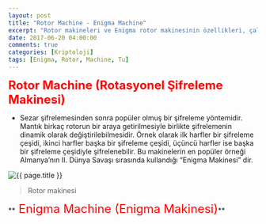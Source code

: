 ```yaml
---
layout: post
title: "Rotor Machine - Enigma Machine"
excerpt: "Rotor makineleri ve Enigma rotor makinesinin özellikleri, çalışma prensibi"
date: 2017-06-20 04:00:00
comments: true
categories: [Kriptoloji]
tags: [Enigma, Rotor, Machine, Tu]
---
```


**<font color="red" size="5"> Rotor Machine (Rotasyonel Şifreleme Makinesi)</font>**

- Sezar şifrelemesinden sonra popüler olmuş bir şifreleme yöntemidir. Mantık birkaç rotorun bir araya getirilmesiyle birlikte şifrelemenin dinamik olarak değiştirilebilmesidir. Örnek olarak ilk harfler bir şifreleme çeşidi, ikinci harfler başka bir şifreleme çeşidi, üçüncü harfler ise başka bir şifreleme çeşidiyle şifrelenebilir. Bu makinelerin en popüler örneği Almanya’nın II. Dünya Savaşı sırasında kullandığı “Enigma Makinesi” dir.
<p style="text-aling:center">
<img src="{{ site.url }}/img/rotor-enigma/rotor.jpg" alt="{{ page.title }}">

> Rotor makinesi

</p>
**<font color="red" size="5"> Enigma Machine (Enigma Makinesi)</font>**
